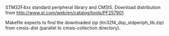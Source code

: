 STM32F4xx standard peripheral library and CMSIS.
Download distribution from http://www.st.com/web/en/catalog/tools/PF257901

Makefile expects to find the downloaded zip (tm32f4_dsp_stdperiph_lib.zip) from
cmsis-dist (parallel to cmsis-collection directory).

